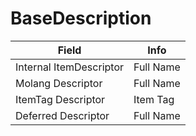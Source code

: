 # BaseDescription

<table><thead><tr><th>Field</th><th>Info</th></tr></thead><tbody>
<tr><td>Internal ItemDescriptor</td><td>Full Name</td></tr>
<tr><td>Molang Descriptor</td><td>Full Name</td></tr>
<tr><td>ItemTag Descriptor</td><td>Item Tag</td></tr>
<tr><td>Deferred Descriptor</td><td>Full Name</td></tr>
</tbody></table>